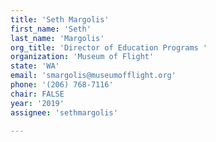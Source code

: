 ```yaml
---
title: 'Seth Margolis'
first_name: 'Seth'
last_name: 'Margolis'
org_title: 'Director of Education Programs '
organization: 'Museum of Flight'
state: 'WA'
email: 'smargolis@museumofflight.org'
phone: '(206) 768-7116'
chair: FALSE
year: '2019'
assignee: 'sethmargolis'

---
```

